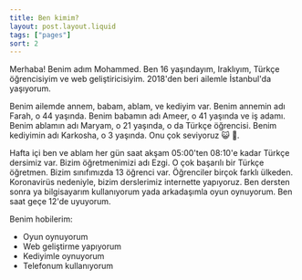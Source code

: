 ```yaml
---
title: Ben kimim?
layout: post.layout.liquid
tags: ["pages"]
sort: 2
---
```


Merhaba! Benim adım Mohammed. Ben 16 yaşındayım, Iraklıyım, Türkçe öğrencisiyim ve web geliştiricisiyim. 2018'den beri ailemle İstanbul'da yaşıyorum.

Benim ailemde annem, babam, ablam, ve kediyim var. Benim annemin adı Farah, o 44 yaşında. Benim babamın adı Ameer, o 41 yaşında ve iş adamı. Benim ablamın adı Maryam, o 21 yaşında, o da Türkçe öğrencisi. Benim kediyimin adı Karkosha, o 3 yaşında. Onu çok seviyoruz 😺 💙.

Hafta içi ben ve ablam her gün saat akşam 05:00'ten 08:10'e kadar Türkçe dersimiz var. Bizim öğretmenimizi adı Ezgi. O çok başarılı bir Türkçe öğretmen. Bizim sınıfımızda 13 öğrenci var. Öğrenciler birçok farklı ülkeden. Koronavirüs nedeniyle, bizim derslerimiz internette yapıyoruz. Ben dersten sonra ya bilgisayarım kullanıyorum yada arkadaşımla oyun oynuyorum. Ben saat geçe 12'de uyuyorum.

Benim hobilerim:

- Oyun oynuyorum
- Web geliştirme yapıyorum
- Kediyimle oynuyorum
- Telefonum kullanıyorum
